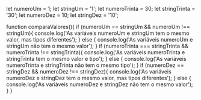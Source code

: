 let numeroUm = 1;
let stringUm = '1';
let numeroTrinta = 30;
let stringTrinta = '30';
let numeroDez = 10;
let stringDez = '10';

function comparaValores(){
    if (numeroUm == stringUm && numeroUm !== stringUm){
        console.log('As variáveis numeroUm e stringUm tem o mesmo valor, mas tipos diferentes');
    } else {
  console.log('As variáveis numeroUm e stringUm não tem o mesmo valor');
    }
    if (numeroTrinta === stringTrinta && numeroTrinta !== stringTrinta){
        console.log('As variáveis numeroTrinta e stringTrinta tem o mesmo valor e tipo');
    } else { 
        console.log('As variáveis numeroTrinta e stringTrinta não tem o mesmo tipo');
    }
    if (numeroDez == stringDez && numeroDez !== stringDez){
        console.log('As variáveis numeroDez e stringDez tem o mesmo valor, mas tipos diferentes');
    } else {
        console.log('As variáveis numeroDez e stringDez não tem o mesmo valor');
    }
}